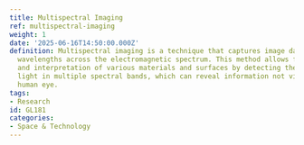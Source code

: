 ```yaml
---
title: Multispectral Imaging
ref: multispectral-imaging
weight: 1
date: '2025-06-16T14:50:00.000Z'
definition: Multispectral imaging is a technique that captures image data at specific
  wavelengths across the electromagnetic spectrum. This method allows for the analysis
  and interpretation of various materials and surfaces by detecting the reflected
  light in multiple spectral bands, which can reveal information not visible to the
  human eye.
tags:
- Research
id: GL181
categories:
- Space & Technology
---
```


